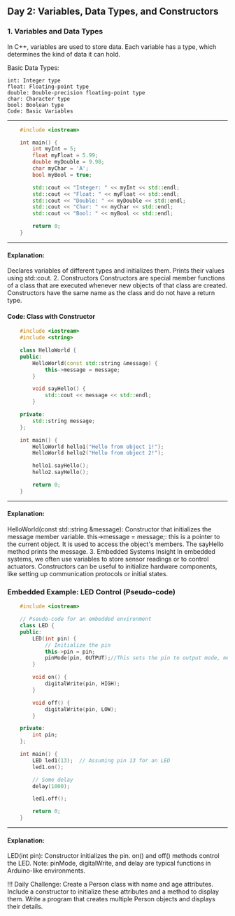 

## Day 2: Variables, Data Types, and Constructors
### 1. Variables and Data Types
In C++, variables are used to store data. Each variable has a type, which determines the kind of data it can hold.

Basic Data Types:

    int: Integer type
    float: Floating-point type
    double: Double-precision floating-point type
    char: Character type
    bool: Boolean type
    Code: Basic Variables

***
```cpp
    #include <iostream>

    int main() {
        int myInt = 5;
        float myFloat = 5.99;
        double myDouble = 9.98;
        char myChar = 'A';
        bool myBool = true;

        std::cout << "Integer: " << myInt << std::endl;
        std::cout << "Float: " << myFloat << std::endl;
        std::cout << "Double: " << myDouble << std::endl;
        std::cout << "Char: " << myChar << std::endl;
        std::cout << "Bool: " << myBool << std::endl;

        return 0;
    }
```
****
#### Explanation:

Declares variables of different types and initializes them.
Prints their values using std::cout.
2. Constructors
Constructors are special member functions of a class that are executed whenever new objects of that class are created. Constructors have the same name as the class and do not have a return type.

#### Code: Class with Constructor

```cpp
    #include <iostream>
    #include <string>

    class HelloWorld {
    public:
        HelloWorld(const std::string &message) {
            this->message = message;
        }

        void sayHello() {
            std::cout << message << std::endl;
        }

    private:
        std::string message;
    };

    int main() {
        HelloWorld hello1("Hello from object 1!");
        HelloWorld hello2("Hello from object 2!");

        hello1.sayHello();
        hello2.sayHello();

        return 0;
    }
```    
***
#### Explanation:

HelloWorld(const std::string &message): Constructor that initializes the message member variable.
this->message = message;: this is a pointer to the current object. It is used to access the object's members.
The sayHello method prints the message.
3. Embedded Systems Insight
In embedded systems, we often use variables to store sensor readings or to control actuators. Constructors can be useful to initialize hardware components, like setting up communication protocols or initial states.

### Embedded Example: LED Control (Pseudo-code)

```cpp
    #include <iostream>

    // Pseudo-code for an embedded environment
    class LED {
    public:
        LED(int pin) {
            // Initialize the pin
            this->pin = pin;
            pinMode(pin, OUTPUT);//This sets the pin to output mode, meaning it can be used to send a voltage signal to control an LED or other devices.
        }

        void on() {
            digitalWrite(pin, HIGH);
        }

        void off() {
            digitalWrite(pin, LOW);
        }

    private:
        int pin;
    };

    int main() {
        LED led1(13);  // Assuming pin 13 for an LED
        led1.on();

        // Some delay
        delay(1000);

        led1.off();

        return 0;
    }
```    
***
#### Explanation:

LED(int pin): Constructor initializes the pin.
on() and off() methods control the LED.
Note: pinMode, digitalWrite, and delay are typical functions in Arduino-like environments.

!!! Daily Challenge:
Create a Person class with name and age attributes. Include a constructor to initialize these attributes and a method to display them.
Write a program that creates multiple Person objects and displays their details.
